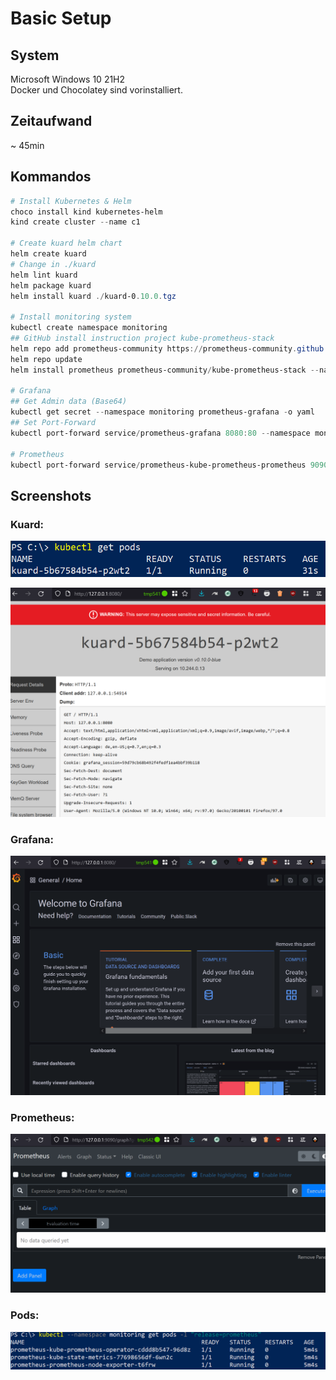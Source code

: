 # Basic Setup

## System
Microsoft Windows 10 21H2  
Docker und Chocolatey sind vorinstalliert.

## Zeitaufwand 
~ 45min

## Kommandos
```powershell
# Install Kubernetes & Helm
choco install kind kubernetes-helm
kind create cluster --name c1

# Create kuard helm chart
helm create kuard
# Change in ./kuard
helm lint kuard
helm package kuard
helm install kuard ./kuard-0.10.0.tgz

# Install monitoring system
kubectl create namespace monitoring
## GitHub install instruction project kube-prometheus-stack
helm repo add prometheus-community https://prometheus-community.github.io/helm-charts
helm repo update
helm install prometheus prometheus-community/kube-prometheus-stack --namespace monitoring

# Grafana
## Get Admin data (Base64)
kubectl get secret --namespace monitoring prometheus-grafana -o yaml
## Set Port-Forward
kubectl port-forward service/prometheus-grafana 8080:80 --namespace monitoring

# Prometheus
kubectl port-forward service/prometheus-kube-prometheus-prometheus 9090:9090 --namespace monitoring

```
## Screenshots

### Kuard:

![Kuard](../images/00_kuard_pods.PNG)

![Kuard](../images/01_kuard.PNG)

### Grafana:

![Kuard](../images/03_grafana.PNG)

### Prometheus:

![Kuard](../images/04_prometheus.PNG)

### Pods:

![Kuard](../images/02_prometheus_pods.PNG)


